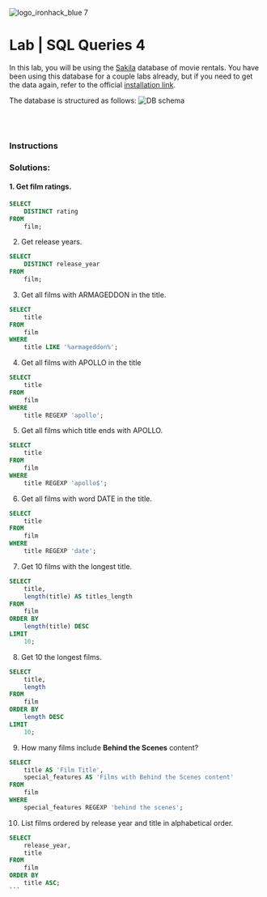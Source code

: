 ![logo_ironhack_blue 7](https://user-images.githubusercontent.com/23629340/40541063-a07a0a8a-601a-11e8-91b5-2f13e4e6b441.png)

# Lab | SQL Queries 4

In this lab, you will be using the [Sakila](https://dev.mysql.com/doc/sakila/en/) database of movie rentals. You have been using this database for a couple labs already, but if you need to get the data again, refer to the official [installation link](https://dev.mysql.com/doc/sakila/en/sakila-installation.html).

The database is structured as follows:
![DB schema](https://education-team-2020.s3-eu-west-1.amazonaws.com/data-analytics/database-sakila-schema.png)

<br></br>

### Instructions




### Solutions:

#### 1. Get film ratings.

```sql
SELECT
    DISTINCT rating
FROM
    film;
```
   

2. Get release years.

```sql
SELECT
    DISTINCT release_year
FROM
    film;
```

3. Get all films with ARMAGEDDON in the title.
```sql
SELECT
    title
FROM
    film
WHERE
    title LIKE '%armageddon%';
```


4. Get all films with APOLLO in the title
```sql
SELECT
    title
FROM
    film
WHERE
    title REGEXP 'apollo';
```

5. Get all films which title ends with APOLLO.
```sql
SELECT
    title
FROM
    film
WHERE
    title REGEXP 'apollo$';
```

6. Get all films with word DATE in the title.
```sql
SELECT
    title
FROM
    film
WHERE
    title REGEXP 'date';
```

7. Get 10 films with the longest title.
```sql
SELECT
    title,
    length(title) AS titles_length
FROM
    film
ORDER BY
    length(title) DESC
LIMIT
    10;
```

8. Get 10 the longest films.
```sql
SELECT
    title,
    length
FROM
    film
ORDER BY
    length DESC
LIMIT
    10;
```

9.  How many films include **Behind the Scenes** content?
```sql
SELECT
    title AS 'Film Title',
    special_features AS 'Films with Behind the Scenes content'
FROM
    film
WHERE
    special_features REGEXP 'behind the scenes';
```

10. List films ordered by release year and title in alphabetical order.
````sql
SELECT
    release_year,
    title
FROM
    film
ORDER BY
    title ASC;
```


